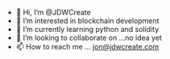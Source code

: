 - 👋 Hi, I’m @JDWCreate
- 👀 I’m interested in blockchain development
- 🌱 I’m currently learning python and solidity
- 💞️ I’m looking to collaborate on ...no idea yet 
- 📫 How to reach me ... jon@jdwcreate.com

<!---
JDWCreate/JDWCreate is a ✨ special ✨ repository because its `README.md` (this file) appears on your GitHub profile.
You can click the Preview link to take a look at your changes.
--->
